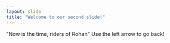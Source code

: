 ```yaml
---
layout: slide
title: "Welcome to our second slide!"
---
```

"Now is the time, riders of Rohan"
Use the left arrow to go back!
